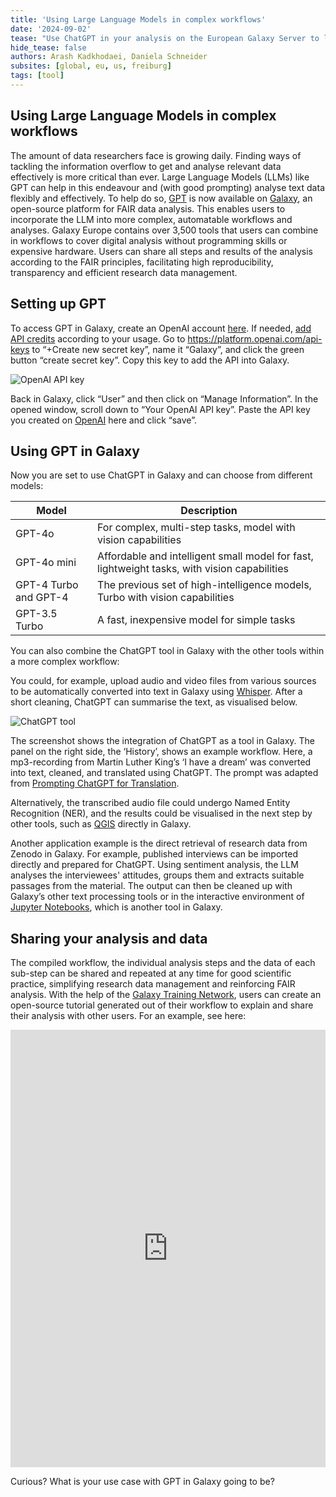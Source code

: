 ```yaml
---
title: 'Using Large Language Models in complex workflows'
date: '2024-09-02'
tease: "Use ChatGPT in your analysis on the European Galaxy Server to leverage the Large Language Model in your automated workflows"
hide_tease: false
authors: Arash Kadkhodaei, Daniela Schneider 
subsites: [global, eu, us, freiburg]
tags: [tool]
---
```


## Using Large Language Models in complex workflows

The amount of data researchers face is growing daily. Finding ways of tackling the information overflow to get and analyse relevant data effectively is more critical than ever. Large Language Models (LLMs) like GPT can help in this endeavour and (with good prompting) analyse text data flexibly and effectively. 
To help do so, [GPT](https://usegalaxy.eu/root?tool_id=chatgpt_openai_api) is now available on [Galaxy](https://usegalaxy.eu/), an open-source platform for FAIR data analysis. This enables users to incorporate the LLM into more complex, automatable workflows and analyses. Galaxy Europe contains over 3,500 tools that users can combine in workflows to cover digital analysis without programming skills or expensive hardware. Users can share all steps and results of the analysis according to the FAIR principles, facilitating high reproducibility, transparency and efficient research data management.


## Setting up GPT

To access GPT in Galaxy, create an OpenAI account [here](https://platform.openai.com/signup). If needed, [add API credits](https://platform.openai.com/settings/organization/billing) according to your usage.  Go to https://platform.openai.com/api-keys  to “+Create new secret key”, name it “Galaxy”, and click the green button “create secret key”. Copy this key to add the API into Galaxy.

![OpenAI API key](https://github.com/user-attachments/assets/9424a44d-11e3-4594-bca9-d759c67956bd)


Back in Galaxy, click “User” and then click on “Manage Information”. In the opened window, scroll down to “Your OpenAI API key”. Paste the API key you created on [OpenAI](https://platform.openai.com/api-keys) here and click “save”. 


## Using GPT in Galaxy

Now you are set to use ChatGPT in Galaxy and can choose from different models: 

| Model  | Description |
| ------------- | ------------- |
| GPT-4o  | For complex, multi-step tasks, model with vision capabilities |
| GPT-4o mini  | Affordable and intelligent small model for fast, lightweight tasks, with vision capabilities |
| GPT-4 Turbo and GPT-4 | The previous set of high-intelligence models, Turbo with vision capabilities |
| GPT-3.5 Turbo | A fast, inexpensive model for simple tasks |

You can also combine the ChatGPT tool in Galaxy with the other tools within a more complex workflow:

You could, for example, upload audio and video files from various sources to be automatically converted into text in Galaxy using [Whisper](https://usegalaxy.eu/?tool_id=whisper). After a short cleaning, ChatGPT can summarise the text, as visualised below.

![ChatGPT tool](https://github.com/user-attachments/assets/bd1a82d5-be79-464f-8f57-9fe5487e2abf)

The screenshot shows the integration of ChatGPT as a tool in Galaxy. The panel on the right side, the ‘History’, shows an example workflow. Here, a mp3-recording from Martin Luther King’s ‘I have a dream’ was converted into text, cleaned, and translated using ChatGPT. The prompt was adapted from [Prompting ChatGPT for Translation](https://doi.org/10.48550/arXiv.2403.00127).

Alternatively, the transcribed audio file could undergo Named Entity Recognition (NER), and the results could be visualised in the next step by other tools, such as [QGIS](https://usegalaxy.eu/root?tool_id=interactive_tool_qgis) directly in Galaxy.

Another application example is the direct retrieval of research data from Zenodo in Galaxy. For example, published interviews can be imported directly and prepared for ChatGPT. Using sentiment analysis, the LLM analyses the interviewees' attitudes, groups them and extracts suitable passages from the material. The output can then be cleaned up with Galaxy’s other text processing tools or in the interactive environment of [Jupyter Notebooks](https://usegalaxy.eu/?tool_id=interactive_tool_jupyter_notebook), which is another tool in Galaxy.


## Sharing your analysis and data

The compiled workflow, the individual analysis steps and the data of each sub-step can be shared and repeated at any time for good scientific practice, simplifying research data management and reinforcing FAIR analysis. With the help of the [Galaxy Training Network](https://training.galaxyproject.org/), users can create an open-source tutorial generated out of their workflow to explain and share their analysis with other users. For an example, see here:

<iframe title="Galaxy Workflow Embed" style="width: 100%; height: 700px; border: none;" src="https://usegalaxy.eu/published/workflow?id=a2284469005518e1&embed=true&buttons=true&about=false&heading=false&minimap=true&zoom_controls=true&initialX=-20&initialY=-20&zoom=1"></iframe>

Curious? What is your use case with GPT in Galaxy going to be?
